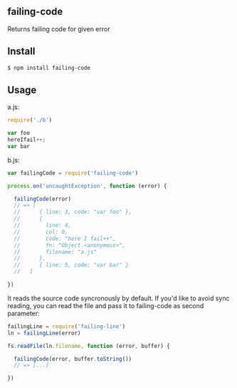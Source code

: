 ## failing-code

Returns failing code for given error

## Install

```bash
$ npm install failing-code
```

## Usage

a.js:

```js
require('./b')

var foo
hereIfail++;
var bar
```

b.js:
```js
var failingCode = require('failing-code')

process.on('uncaughtException', function (error) {

  failingCode(error)
  // => [
  //      { line: 3, code: "var foo" },
  //      {
  //        line: 4,
  //        col: 0,
  //        code: "here I fail++",
  //        fn: "Object.<anonymous>",
  //        filename: "a.js"
  //      },
  //      { line: 5, code: "var bar" }
  //   ]

})
```

It reads the source code syncronously by default. If you'd like to avoid sync reading, you can read the file and pass it to failing-code as second parameter:

```js
failingLine = require('failing-line')
ln = failingLine(error)

fs.readFile(ln.filename, function (error, buffer) {

  failingCode(error, buffer.toString())
  // => [...]

})
```
